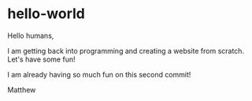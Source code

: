 # hello-world

Hello humans, 

I am getting back into programming and creating a website from scratch.  Let's have some fun!

I am already having so much fun on this second commit!

Matthew   
